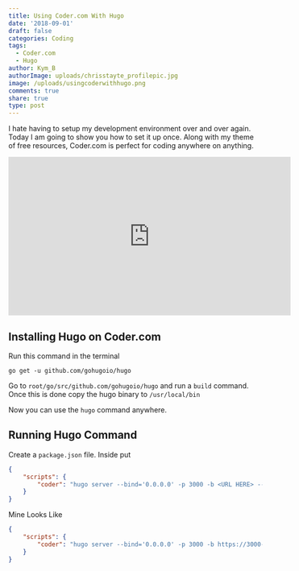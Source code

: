 ```yaml
---
title: Using Coder.com With Hugo
date: '2018-09-01'
draft: false
categories: Coding
tags:
  - Coder.com
  - Hugo
author: Kym_B
authorImage: uploads/chrisstayte_profilepic.jpg
image: /uploads/usingcoderwithhugo.png
comments: true
share: true
type: post
---
```

I hate having to setup my development environment over and over again. Today I am going to show you how to set it up once. Along with my theme of free resources, Coder.com is perfect for coding anywhere on anything. 

<iframe width="560" height="315" src="https://www.youtube.com/embed/-uLJNGnh-5Y" frameborder="0" allow="autoplay; encrypted-media" allowfullscreen></iframe>

## **Installing Hugo on Coder.com**

Run this command in the terminal

``` console
go get -u github.com/gohugoio/hugo
```

Go to `root/go/src/github.com/gohugoio/hugo` and run a `build` command. Once this is done copy the hugo binary to `/usr/local/bin`

Now you can use the `hugo` command anywhere.

## Running Hugo Command

Create a `package.json` file. Inside put


```JSON
{
    "scripts": {
        "coder": "hugo server --bind='0.0.0.0' -p 3000 -b <URL HERE> --appendPort=false"
    }
}
```

Mine Looks Like 

```JSON
{
    "scripts": {
        "coder": "hugo server --bind='0.0.0.0' -p 3000 -b https://3000-dreamflammablegnu.cdr.co --appendPort=false"
    }
}
```
